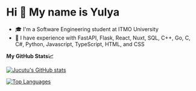 Hi 👋 My name is Yulya
==============================================================================================================================

* 🎓 I'm a Software Engineering student at ITMO University
* 🌳 I have experience with FastAPI, Flask, React, Nuxt, SQL, C++, Go, C, С#, Python, Javascript, TypeScript, HTML, and CSS

<b>My GitHub Stats📈</b>

<a href="http://www.github.com/Jucutu"><img src="https://github-readme-stats.vercel.app/api?username=Jucutu&show_icons=true&hide=&count_private=true&title_color=0891b2&text_color=ffffff&icon_color=0891b2&bg_color=1c1917&hide_border=true&show_icons=true" alt="Jucutu's GitHub stats" /></a>

<a href="https://github.com/Jucutu" align="left"><img src="https://github-readme-stats.vercel.app/api/top-langs/?username=Jucutu&langs_count=10&title_color=0891b2&text_color=ffffff&icon_color=0891b2&bg_color=1c1917&hide_border=true&locale=en&custom_title=Top%20%Languages" alt="Top Languages" /></a>
